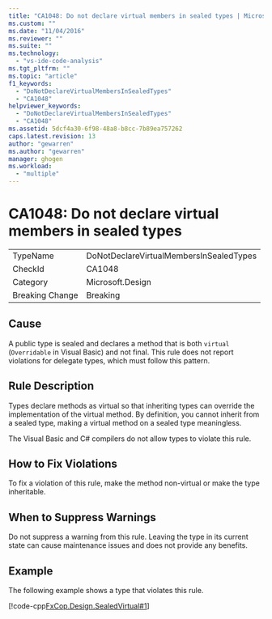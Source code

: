 ```yaml
---
title: "CA1048: Do not declare virtual members in sealed types | Microsoft Docs"
ms.custom: ""
ms.date: "11/04/2016"
ms.reviewer: ""
ms.suite: ""
ms.technology: 
  - "vs-ide-code-analysis"
ms.tgt_pltfrm: ""
ms.topic: "article"
f1_keywords: 
  - "DoNotDeclareVirtualMembersInSealedTypes"
  - "CA1048"
helpviewer_keywords: 
  - "DoNotDeclareVirtualMembersInSealedTypes"
  - "CA1048"
ms.assetid: 5dcf4a30-6f98-48a8-b8cc-7b89ea757262
caps.latest.revision: 13
author: "gewarren"
ms.author: "gewarren"
manager: ghogen
ms.workload: 
  - "multiple"
---
```

# CA1048: Do not declare virtual members in sealed types
|||  
|-|-|  
|TypeName|DoNotDeclareVirtualMembersInSealedTypes|  
|CheckId|CA1048|  
|Category|Microsoft.Design|  
|Breaking Change|Breaking|  
  
## Cause  
 A public type is sealed and declares a method that is both `virtual` (`Overridable` in Visual Basic) and not final. This rule does not report violations for delegate types, which must follow this pattern.  
  
## Rule Description  
 Types declare methods as virtual so that inheriting types can override the implementation of the virtual method. By definition, you cannot inherit from a sealed type, making a virtual method on a sealed type meaningless.  
  
 The Visual Basic and C# compilers do not allow types to violate this rule.  
  
## How to Fix Violations  
 To fix a violation of this rule, make the method non-virtual or make the type inheritable.  
  
## When to Suppress Warnings  
 Do not suppress a warning from this rule. Leaving the type in its current state can cause maintenance issues and does not provide any benefits.  
  
## Example  
 The following example shows a type that violates this rule.  
  
 [!code-cpp[FxCop.Design.SealedVirtual#1](../code-quality/codesnippet/CPP/ca1048-do-not-declare-virtual-members-in-sealed-types_1.cpp)]